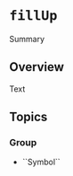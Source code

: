 # ``fillUp``

<!--@START_MENU_TOKEN@-->Summary<!--@END_MENU_TOKEN@-->

## Overview

<!--@START_MENU_TOKEN@-->Text<!--@END_MENU_TOKEN@-->

## Topics

### <!--@START_MENU_TOKEN@-->Group<!--@END_MENU_TOKEN@--> 

- <!--@START_MENU_TOKEN@-->``Symbol``<!--@END_MENU_TOKEN@-->

